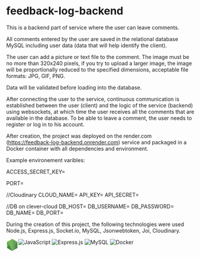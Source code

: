 # feedback-log-backend

This is a backend part of service where the user can leave comments.

All comments entered by the user are saved in the relational database МySQL including user data
(data that will help identify the client).

The user can add a picture or text file to the comment. The image must be no more than 320x240
pixels, if you try to upload a larger image, the image will be proportionally reduced to the
specified dimensions, acceptable file formats: JPG, GIF, PNG.

Data will be validated before loading into the database.

After connecting the user to the service, continuous communication is established between the user
(client) and the logic of the service (backend) using websockets, at which time the user receives
all the comments that are available in the database. To be able to leave a comment, the user needs
to register or log in to his account.

After creation, the project was deployed on the render.com
(https://feedback-log-backend.onrender.com) service and packaged in a Docker container with all
dependencies and environment.

Example environement varibles:

ACCESS_SECRET_KEY=

PORT=

//Cloudinary CLOUD_NAME= API_KEY= API_SECRET=

//DB on clever-cloud DB_HOST= DB_USERNAME= DB_PASSWORD= DB_NAME= DB_PORT=

During the creation of this project, the following technologies were used Node.js, Express.js,
Socket.io, MySQL, Jsonwebtoken, Joi, Cloudinary.

![JavaScript](https://img.shields.io/badge/JavaScript-F0DB4F?style=for-the-badge&logo=javascript&logoColor=323330)
![Express.js](https://img.shields.io/badge/Express.js-000000?style=for-the-badge&logo=express&logoColor=white)
![MySQL](https://img.shields.io/badge/MySQL-3E6E93?style=for-the-badge&logo=mysql&logoColor=white)
![Docker](https://img.shields.io/badge/Docker-0091E2?style=for-the-badge&logo=docker&logoColor=white)
<img align="left" alt="Node.js" width="32px" src="https://raw.githubusercontent.com/github/explore/80688e429a7d4ef2fca1e82350fe8e3517d3494d/topics/nodejs/nodejs.png" />
